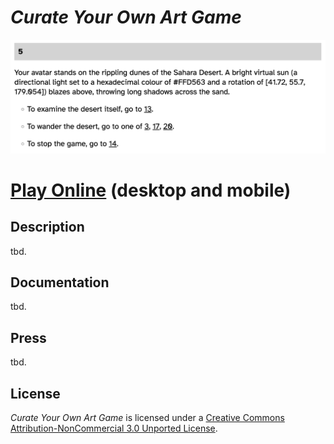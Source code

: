 # *Curate Your Own Art Game*

![](images/curate-your-own-art-game-banner.png)

# [Play Online](https://www.pippinbarr.com/curate-your-own-art-game/) (desktop and mobile)

## Description
tbd.

## Documentation
tbd.

## Press
tbd.

## License
*Curate Your Own Art Game* is licensed under a [Creative Commons Attribution-NonCommercial 3.0 Unported License](http://creativecommons.org/licenses/by-nc/3.0/).

